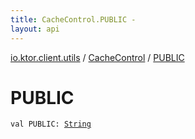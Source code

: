 ```yaml
---
title: CacheControl.PUBLIC - 
layout: api
---
```


<div class='api-docs-breadcrumbs'><a href="../index.html">io.ktor.client.utils</a> / <a href="index.html">CacheControl</a> / <a href="./-p-u-b-l-i-c.html">PUBLIC</a></div>

# PUBLIC

<div class="signature"><code><span class="keyword">val </span><span class="identifier">PUBLIC</span><span class="symbol">: </span><a href="https://kotlinlang.org/api/latest/jvm/stdlib/kotlin/-string/index.html"><span class="identifier">String</span></a></code></div>
